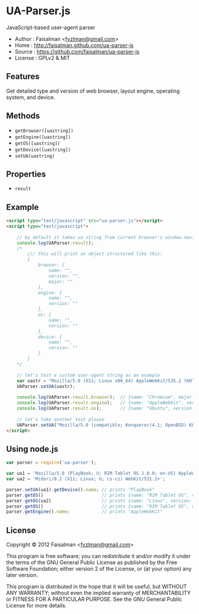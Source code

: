 # UA-Parser.js

JavaScript-based user-agent parser

* Author	: Faisalman <<fyzlman@gmail.com>>
* Home      : http://faisalman.github.com/ua-parser-js
* Source	: https://github.com/faisalman/ua-parser-js
* License	: GPLv2 & MIT

## Features

Get detailed type and version of web browser, layout engine, operating system, and device.

## Methods

* `getBrowser([uastring])`
* `getEngine([uastring])`
* `getOS([uastring])`
* `getDevice([uastring])`
* `setUA(uastring)`

## Properties

* `result`

## Example

```html
<script type="text/javascript" src="ua-parser.js"></script>
<script type="text/javascript">
    
    // by default it takes ua string from current browser's window.navigator
    console.log(UAParser.result);
    /*
        /// this will print an object structured like this:
        {
            browser: {
                name: "",
                version: "",
                major: ""
            },
            engine: {
                name: "",
                version: ""
            },
            os: {
                name: "",
                version: ""
            },
            device: {
                name: "",
                version: ""
            }
        }
    */

    // let's test a custom user-agent string as an example
    var uastr = "Mozilla/5.0 (X11; Linux x86_64) AppleWebKit/535.2 (KHTML, like Gecko) Ubuntu/11.10 Chromium/15.0.874.106 Chrome/15.0.874.106 Safari/535.2";
    UAParser.setUA(uastr);
    
    console.log(UAParser.result.browser);  // {name: "Chromium", major: "15", version: "15.0.874.106"}
    console.log(UAParser.result.engine);   // {name: "AppleWebKit", version: "535.2"}
    console.log(UAParser.result.os);       // {name: "Ubuntu", version: "11.10"}
    
    // let's take another test please
    UAParser.setUA("Mozilla/5.0 (compatible; Konqueror/4.1; OpenBSD) KHTML/4.1.4 (like Gecko)").getOS().name; // prints "OpenBSD"
</script>
```

## Using node.js

```js
var parser = require('ua-parser');

var ua1 = 'Mozilla/5.0 (PlayBook; U; RIM Tablet OS 1.0.0; en-US) AppleWebKit/534.11 (KHTML, like Gecko) Version/7.1.0.7 Safari/534.11';
var ua2 = 'Midori/0.2 (X11; Linux; U; cs-cz) WebKit/531.2+';

parser.setUA(ua1).getDevice().name; // prints "PlayBook"
parser.getOS()                      // prints {name: "RIM Tablet OS", version: "1.0.0"}
parser.getOS(ua2)                   // prints {name: "Linux", version: undefined}
parser.getOS()                      // prints {name: "RIM Tablet OS", version: "1.0.0"}
parser.getEngine().name;            // prints "AppleWebKit"
```

## License

Copyright © 2012 Faisalman <<fyzlman@gmail.com>>

This program is free software; you can redistribute it and/or
modify it under the terms of the GNU General Public License
as published by the Free Software Foundation; either version 2
of the License, or (at your option) any later version.

This program is distributed in the hope that it will be useful,
but WITHOUT ANY WARRANTY; without even the implied warranty of
MERCHANTABILITY or FITNESS FOR A PARTICULAR PURPOSE.  See the
GNU General Public License for more details.
